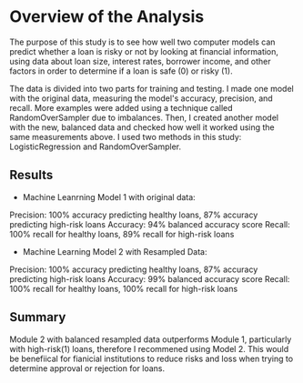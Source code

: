 # Overview of the Analysis

The purpose of this study is to see how well two computer models can predict whether a loan is risky or not by looking at financial information, using data about loan size, interest rates, borrower income, and other factors in order to determine if a loan is safe (0) or risky (1).

The data is divided into two parts for training and testing. I made one model with the original data, measuring the model's accuracy, precision, and recall. More examples were added using a technique called RandomOverSampler due to imbalances. Then, I created another model with the new, balanced data and checked how well it worked using the same measurements above. I used two methods in this study: LogisticRegression and RandomOverSampler.

## Results

* Machine Leanrning Model 1 with original data:

Precision: 100% accuracy predicting healthy loans, 87% accuracy predicting high-risk loans
Accuracy: 94% balanced accuracy score
Recall: 100% recall for healthy loans, 89% recall for high-risk loans

* Machine Learning Model 2 with Resampled Data:

Precision: 100% accuracy predicting healthy loans, 87% accuracy predicting high-risk loans
Accuracy: 99% balanced accuracy score
Recall: 100% recall for healthy loans, 100% recall for high-risk loans

## Summary

Module 2 with balanced resampled data outperforms Module 1, particularly with high-risk(1) loans, therefore I recommened using Model 2.
This would be benefiical for fianicial institutions to reduce risks and loss when trying to determine approval or rejection for loans. 
